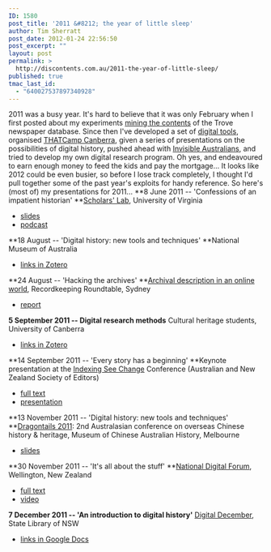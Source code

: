 ```yaml
---
ID: 1580
post_title: '2011 &#8212; the year of little sleep'
author: Tim Sherratt
post_date: 2012-01-24 22:56:50
post_excerpt: ""
layout: post
permalink: >
  http://discontents.com.au/2011-the-year-of-little-sleep/
published: true
tmac_last_id:
  - "640027537897340928"
---
```

2011 was a busy year. It's hard to believe that it was only February when I first posted about my experiments [mining the contents][1] of the Trove newspaper database. Since then I've developed a set of [digital tools][2], organised [THATCamp Canberra][3], given a series of presentations on the possibilities of digital history, pushed ahead with [Invisible Australians][4], and tried to develop my own digital research program. Oh yes, and endeavoured to earn enough money to feed the kids and pay the mortgage... It looks like 2012 could be even busier, so before I lose track completely, I thought I'd pull together some of the past year's exploits for handy reference. So here's (most of) my presentations for 2011... **8 June 2011 -- 'Confessions of an impatient historian' **[Scholars' Lab][5], University of Virginia 
*   [slides][6]
*   [podcast][7]

**18 August -- 'Digital history: new tools and techniques' **National Museum of Australia 
*   [links in Zotero][8]

**24 August -- 'Hacking the archives' **[Archival description in an online world][9], Recordkeeping Roundtable, Sydney 
*   [report][10]

**5 September 2011 -- Digital research methods** Cultural heritage students, University of Canberra 
*   [links in Zotero][11]

**14 September 2011 -- 'Every story has a beginning' **Keynote presentation at the [Indexing See Change][12] Conference (Australian and New Zealand Society of Editors) 
*   [full text][13]
*   [presentation][14]

**13 November 2011 -- 'Digital history: new tools and techniques' **[Dragontails 2011][15]: 2nd Australasian conference on overseas Chinese history & heritage, Museum of Chinese Australian History, Melbourne 
*   [slides][16]

**30 November 2011 -- 'It's all about the stuff' **[National Digital Forum][17], Wellington, New Zealand 
*   [full text][18]
*   [video][19]

**7 December 2011 -- 'An introduction to digital history'** [Digital December][20], State Library of NSW 
*   [links in Google Docs][21]

 [1]: http://discontents.com.au/shed/mining-the-treasures-of-trove-part-1 "Mining the treasures of Trove (part 1)"
 [2]: http://wraggelabs.com/emporium/
 [3]: http://thatcampcanberra.org
 [4]: http://invisibleaustralians.org
 [5]: http://www.scholarslab.org/
 [6]: http://www.slideshare.net/wragge/confessionspdf
 [7]: http://www.scholarslab.org/podcasts/tim-sherratt-confessions-of-an-impatient-historian/
 [8]: https://www.zotero.org/groups/digital_history_at_nma_august_2011/items
 [9]: http://recordkeepingroundtable.org/2011/07/21/archival-description-in-an-online-world/
 [10]: http://recordkeepingroundtable.org/2011/09/02/report-on-hacking-the-archives-archival-description-in-an-online-world/
 [11]: https://www.zotero.org/groups/university_of_canberra_-_cultural_heritage_-_digital_research_methods/items
 [12]: http://www.anzsi.org/site/2011confprog.asp
 [13]: http://discontents.com.au/shoebox/every-story-has-a-beginning
 [14]: http://wraggelabs.com/shed/presentations/anzsi/
 [15]: http://dragontails.com.au/
 [16]: http://www.slideshare.net/wragge/digital-history-new-tools-and-techniques
 [17]: http://ndf.natlib.govt.nz/about/2011-conference.htm
 [18]: http://discontents.com.au/words/conference-papers/it%e2%80%99s-all-about-the-stuff-collections-interfaces-power-and-people
 [19]: http://discontents.com.au/words/conference-papers/all-about-the-stuff-the-movie
 [20]: http://www.sl.nsw.gov.au/services/public_libraries/professional_development_events/events/digital_december.html
 [21]: https://docs.google.com/document/d/1wR9-S8QLEUxnnWYC71O7PT_UspGnEWqTCRd17WtHJ1E/edit